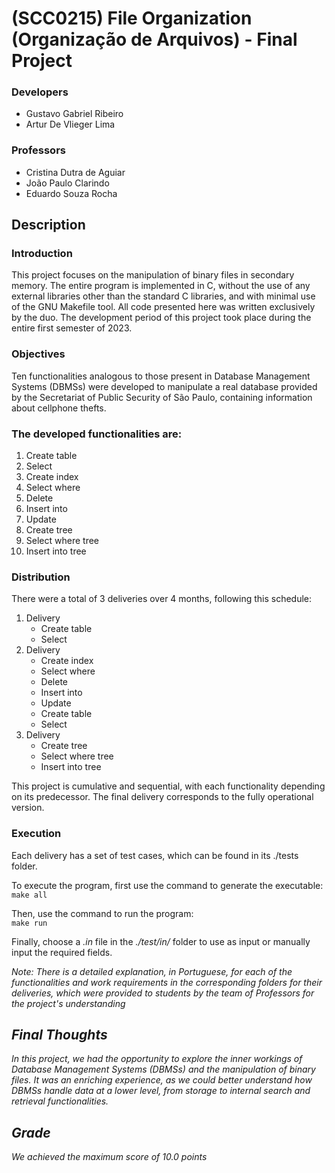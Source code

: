 # (SCC0215) File Organization (Organização de Arquivos) - Final Project

### Developers 
* Gustavo Gabriel Ribeiro
* Artur De Vlieger Lima

### Professors

* Cristina Dutra de Aguiar
* João Paulo Clarindo
* Eduardo Souza Rocha

## Description

### Introduction

This project focuses on the manipulation of binary files in secondary memory. The entire program is implemented in C, without the use of any external libraries other than the standard C libraries, and with minimal use of the GNU Makefile tool. All code presented here was written exclusively by the duo. The development period of this project took place during the entire first semester of 2023.


### Objectives

Ten functionalities analogous to those present in Database Management Systems (DBMSs) were developed to manipulate a real database provided by the Secretariat of Public Security of São Paulo, containing information about cellphone thefts.

### The developed functionalities are:
1. Create table
2. Select
3. Create index
4. Select where
5. Delete
6. Insert into
7. Update
8. Create tree
9. Select where tree
10. Insert into tree

### Distribution

There were a total of 3 deliveries over 4 months, following this schedule:
1. Delivery
    - Create table
    - Select
2. Delivery
    - Create index
    - Select where
    - Delete
    - Insert into
    - Update
    - Create table
    - Select
3. Delivery
    - Create tree
    - Select where tree
    - Insert into tree

This project is cumulative and sequential, with each functionality depending on its predecessor. The final delivery corresponds to the fully operational version.

### Execution

Each delivery has a set of test cases, which can be found in its ./tests folder.

To execute the program, first use the command to generate the executable:<br>
`make all`

Then, use the command to run the program:<br>
`make run`

Finally, choose a *.in* file in the *./test/in/* folder to use as input or manually input the required fields.

<em>Note: There is a detailed explanation, in Portuguese, for each of the functionalities and work requirements in the corresponding folders for their deliveries, which were provided to students by the team of Professors for the project's understanding <em>


## Final Thoughts

In this project, we had the opportunity to explore the inner workings of Database Management Systems (DBMSs) and the manipulation of binary files. It was an enriching experience, as we could better understand how DBMSs handle data at a lower level, from storage to internal search and retrieval functionalities.

## Grade
*We achieved the maximum score of 10.0 points*   